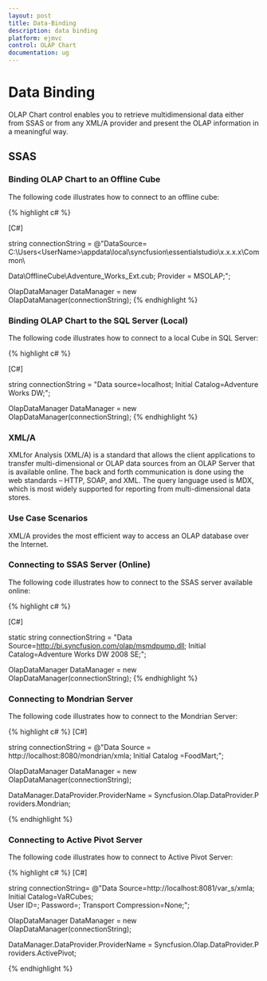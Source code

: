 ```yaml
---
layout: post
title: Data-Binding
description: data binding
platform: ejmvc
control: OLAP Chart
documentation: ug
---
```


# Data Binding

OLAP Chart control enables you to retrieve multidimensional data either from SSAS or from any XML/A provider and present the OLAP information in a meaningful way.

## SSAS

### Binding OLAP Chart to an Offline Cube

The following code illustrates how to connect to an offline cube:

{% highlight c# %}

[C#]

string connectionString = @"DataSource= C:\Users\<UserName>\appdata\local\syncfusion\essentialstudio\x.x.x.x\Common\

Data\OfflineCube\Adventure_Works_Ext.cub; Provider = MSOLAP;";

OlapDataManager DataManager = new OlapDataManager(connectionString);
{% endhighlight  %}

### Binding OLAP Chart to the SQL Server (Local)

The following code illustrates how to connect to a local Cube in SQL Server:

{% highlight c# %}

[C#]

string connectionString = "Data source=localhost; Initial Catalog=Adventure Works DW;";

OlapDataManager DataManager = new OlapDataManager(connectionString);
{% endhighlight %}

### XML/A

XMLfor Analysis (XML/A) is a standard that allows the client applications to transfer multi-dimensional or OLAP data sources from an OLAP Server that is available online. The back and forth communication is done using the web standards – HTTP, SOAP, and XML. The query language used is MDX, which is most widely supported for reporting from multi-dimensional data stores.

### Use Case Scenarios

XML/A provides the most efficient way to access an OLAP database over the Internet.

### Connecting to SSAS Server (Online)

The following code illustrates how to connect to the SSAS server available online:

{% highlight c# %}

[C#]

static string connectionString = "Data Source=http://bi.syncfusion.com/olap/msmdpump.dll; Initial Catalog=Adventure Works DW 2008 SE;";   

OlapDataManager DataManager = new OlapDataManager(connectionString);
{% endhighlight %}

### Connecting to Mondrian Server

The following code illustrates how to connect to the Mondrian Server:


{% highlight c# %}
[C#]

string connectionString = @"Data Source = http://localhost:8080/mondrian/xmla; Initial Catalog =FoodMart;";

OlapDataManager DataManager = new OlapDataManager(connectionString);

DataManager.DataProvider.ProviderName = Syncfusion.Olap.DataProvider.Providers.Mondrian; 

{% endhighlight %}

### Connecting to Active Pivot Server

The following code illustrates how to connect to Active Pivot Server:

{% highlight c# %}
[C#]

string connectionString= @"Data Source=http://localhost:8081/var_s/xmla;  Initial Catalog=VaRCubes; User ID=; Password=; Transport Compression=None;";

OlapDataManager DataManager = new OlapDataManager(connectionString);

DataManager.DataProvider.ProviderName = Syncfusion.Olap.DataProvider.Providers.ActivePivot;

{% endhighlight  %}

